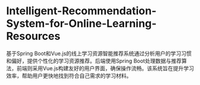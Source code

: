 # Intelligent-Recommendation-System-for-Online-Learning-Resources
基于Spring Boot和Vue.js的线上学习资源智能推荐系统通过分析用户的学习习惯和偏好，提供个性化的学习资源推荐。后端使用Spring Boot处理数据与推荐算法，前端则采用Vue.js构建友好的用户界面，确保操作流畅。该系统旨在提升学习效率，帮助用户更快地找到符合自己需求的学习材料。
